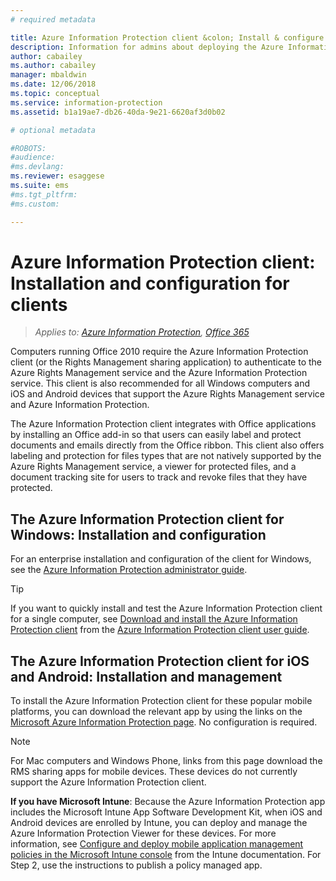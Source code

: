 ```yaml
---
# required metadata

title: Azure Information Protection client &colon; Install & configure
description: Information for admins about deploying the Azure Information Protection client on Windows computers and mobile devices.
author: cabailey
ms.author: cabailey
manager: mbaldwin
ms.date: 12/06/2018
ms.topic: conceptual
ms.service: information-protection
ms.assetid: b1a19ae7-db26-40da-9e21-6620af3d0b02

# optional metadata

#ROBOTS:
#audience:
#ms.devlang:
ms.reviewer: esaggese
ms.suite: ems
#ms.tgt_pltfrm:
#ms.custom:

---
```


# Azure Information Protection client: Installation and configuration for clients

>*Applies to: [Azure Information Protection](https://azure.microsoft.com/pricing/details/information-protection), [Office 365](http://download.microsoft.com/download/E/C/F/ECF42E71-4EC0-48FF-AA00-577AC14D5B5C/Azure_Information_Protection_licensing_datasheet_EN-US.pdf)*

Computers running Office 2010 require the Azure Information Protection client (or the Rights Management sharing application) to authenticate to the Azure Rights Management service and the Azure Information Protection service. This client is also recommended for all Windows computers and iOS and Android devices that support the Azure Rights Management service and Azure Information Protection. 

The Azure Information Protection client integrates with Office applications by installing an Office add-in so that users can easily label and protect documents and emails directly from the Office ribbon. This client also offers labeling and protection for files types that are not natively supported by the Azure Rights Management service, a viewer for protected files, and a document tracking site for users to track and revoke files that they have protected.

## The Azure Information Protection client for Windows: Installation and configuration
For an enterprise installation and configuration of the client for Windows, see the [Azure Information Protection administrator guide](./rms-client/client-admin-guide.md).

> [!TIP]
> If you want to quickly install and test the Azure Information Protection client for a single computer, see [Download and install the Azure Information Protection client](./rms-client/install-client-app.md) from the [Azure Information Protection client user guide](./rms-client/client-user-guide.md).

## The Azure Information Protection client for iOS and Android: Installation and management
To install the Azure Information Protection client for these popular mobile platforms, you can download the relevant app by using the links on the [Microsoft Azure Information Protection page](https://go.microsoft.com/fwlink/?LinkId=303970). No configuration is required.

> [!NOTE]
> For Mac computers and Windows Phone, links from this page download the RMS sharing apps for mobile devices. These devices do not currently support the Azure Information Protection client.

**If you have Microsoft Intune**: Because the Azure Information Protection app includes the Microsoft Intune App Software Development Kit, when iOS and Android devices are enrolled by Intune, you can deploy and manage the Azure Information Protection Viewer for these devices. For more information, see [Configure and deploy mobile application management policies in the Microsoft Intune console](/intune/deploy-use/configure-and-deploy-mobile-application-management-policies-in-the-microsoft-intune-console) from the Intune documentation. For Step 2, use the instructions to publish a policy managed app.



